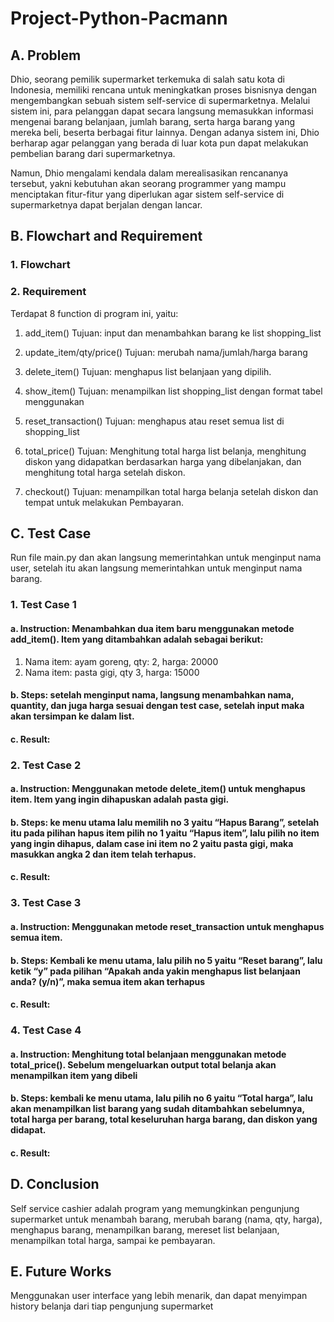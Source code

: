 # Project-Python-Pacmann

## A.	Problem
Dhio, seorang pemilik supermarket terkemuka di salah satu kota di Indonesia, memiliki rencana untuk meningkatkan proses bisnisnya dengan mengembangkan sebuah sistem self-service di supermarketnya. Melalui sistem ini, para pelanggan dapat secara langsung memasukkan informasi mengenai barang belanjaan, jumlah barang, serta harga barang yang mereka beli, beserta berbagai fitur lainnya. Dengan adanya sistem ini, Dhio berharap agar pelanggan yang berada di luar kota pun dapat melakukan pembelian barang dari supermarketnya.

Namun, Dhio mengalami kendala dalam merealisasikan rencananya tersebut, yakni kebutuhan akan seorang programmer yang mampu menciptakan fitur-fitur yang diperlukan agar sistem self-service di supermarketnya dapat berjalan dengan lancar.

## B.	Flowchart and Requirement
### 1.	Flowchart

### 2.	Requirement
Terdapat 8 function di program ini, yaitu:
1)	add_item()
Tujuan: input dan menambahkan barang ke list shopping_list

2)	update_item/qty/price()
Tujuan: merubah nama/jumlah/harga barang

3)	delete_item()
Tujuan: menghapus list belanjaan yang dipilih.

4)	show_item()
Tujuan: menampilkan list shopping_list dengan format tabel menggunakan

5)	reset_transaction()
Tujuan: menghapus atau reset semua list di shopping_list

6)	total_price()
Tujuan: Menghitung total harga list belanja, menghitung diskon yang didapatkan berdasarkan harga yang dibelanjakan, dan menghitung total harga setelah diskon.

7)	checkout()
Tujuan: menampilkan total harga belanja setelah diskon dan tempat untuk melakukan
Pembayaran.


## C.	Test Case
Run file main.py dan akan langsung memerintahkan untuk menginput nama user, setelah itu akan langsung memerintahkan untuk menginput nama barang.
### 1.	Test Case 1
  #### a.	Instruction: Menambahkan dua item baru menggunakan metode add_item(). Item yang ditambahkan adalah sebagai berikut:
1)	Nama item: ayam goreng, qty: 2, harga: 20000
2)	Nama item: pasta gigi, qty 3, harga: 15000
  #### b.	Steps: setelah menginput nama, langsung menambahkan nama, quantity, dan juga harga sesuai dengan test case, setelah input maka akan tersimpan ke dalam list.
  #### c.	Result:

### 2.	Test Case 2
  #### a.	Instruction: Menggunakan metode delete_item() untuk menghapus item. Item yang ingin dihapuskan adalah pasta gigi.
  #### b.	Steps: ke menu utama lalu memilih no 3 yaitu “Hapus Barang”, setelah itu pada pilihan hapus item pilih no 1 yaitu “Hapus item”, lalu pilih no item yang ingin dihapus, dalam case ini item no 2 yaitu pasta gigi, maka masukkan angka 2 dan item telah terhapus.
  #### c.	Result: 

### 3.	Test Case 3
  #### a.	Instruction: Menggunakan metode reset_transaction untuk menghapus semua item.
  #### b.	Steps: Kembali ke menu utama, lalu pilih no 5 yaitu “Reset barang”, lalu ketik “y” pada pilihan “Apakah anda yakin menghapus list belanjaan anda? (y/n)”, maka semua item akan terhapus
  #### c.	Result: 

### 4.	Test Case 4
  #### a.	Instruction: Menghitung total belanjaan menggunakan metode total_price(). Sebelum mengeluarkan output total belanja akan menampilkan item yang dibeli
  #### b.	Steps: kembali ke menu utama, lalu pilih no 6 yaitu “Total harga”, lalu akan menampilkan list barang yang sudah ditambahkan sebelumnya, total harga per barang, total keseluruhan harga barang, dan diskon yang didapat.
  #### c.	Result:

## D.	Conclusion
Self service cashier adalah program yang memungkinkan pengunjung supermarket untuk menambah barang, merubah barang (nama, qty, harga), menghapus barang, menampilkan barang, mereset list belanjaan, menampilkan total harga, sampai ke pembayaran.

## E.	Future Works
Menggunakan user interface yang lebih menarik, dan dapat menyimpan history belanja dari tiap pengunjung supermarket

